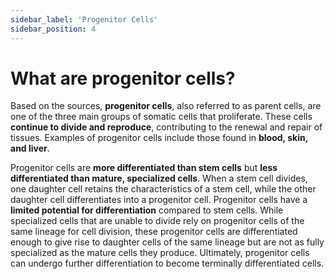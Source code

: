 ```yaml
---
sidebar_label: 'Progenitor Cells'
sidebar_position: 4
---
```

# What are progenitor cells?

Based on the sources, **progenitor cells**, also referred to as parent cells, are one of the three main groups of somatic cells that proliferate. These cells **continue to divide and reproduce**, contributing to the renewal and repair of tissues. Examples of progenitor cells include those found in **blood, skin, and liver**.

Progenitor cells are **more differentiated than stem cells** but **less differentiated than mature, specialized cells**. When a stem cell divides, one daughter cell retains the characteristics of a stem cell, while the other daughter cell differentiates into a progenitor cell. Progenitor cells have a **limited potential for differentiation** compared to stem cells. While specialized cells that are unable to divide rely on progenitor cells of the same lineage for cell division, these progenitor cells are differentiated enough to give rise to daughter cells of the same lineage but are not as fully specialized as the mature cells they produce. Ultimately, progenitor cells can undergo further differentiation to become terminally differentiated cells.